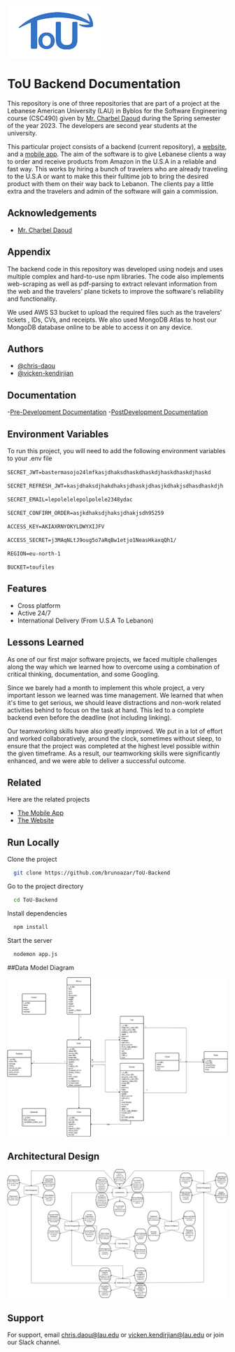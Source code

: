 
![Logo](sides/logo.jpg)


# ToU Backend Documentation

This repository is one of three repositories that are part of a project at the Lebanese American University (LAU) in Byblos for the Software Engineering course (CSC490) given by [Mr. Charbel Daoud](https://github.com/NinjaCoder8) during the Spring semester of the year 2023. The developers are second year students at the university.

This particular project consists of a backend (current repository), a [website](https://github.com/brunoazar/ToU-WebFE), and a [mobile app](https://github.com/brunoazar/ToU-MobAppFE). The aim of the software is to give Lebanese clients a way to order and receive products from Amazon in the U.S.A in a reliable and fast way. This works by hiring a bunch of travelers who are already traveling to the U.S.A or want to make this their fulltime job to bring the desired product with them on their way back to Lebanon. The clients pay a little extra and the travelers and admin of the software will gain a commission.

## Acknowledgements

 - [Mr. Charbel Daoud](https://github.com/NinjaCoder8)



## Appendix

The backend code in this repository was developed using nodejs and uses multiple complex and hard-to-use npm libraries. The code also implements web-scraping as well as pdf-parsing to extract relevant information from the web and the travelers' plane tickets to improve the software's reliability and functionality.

We used AWS S3 bucket to upload the required files such as the travelers' tickets , IDs, CVs, and receipts. We also used MongoDB Atlas to host our MongoDB database online to be able to access it on any device.
## Authors

- [@chris-daou](https://github.com/chris-daou)
- [@vicken-kendirjian](https://github.com/vicken-kendirjian)


## Documentation

-[Pre-Development Documentation](sides/document.pdf)
-[PostDevelopment Documentation](sides/API%20documentation.pdf)


## Environment Variables

To run this project, you will need to add the following environment variables to your .env file

`SECRET_JWT=bastermasojo24lmfkasjdhaksdhaskdhaskdjhaskdhaskdjhaskd`

`SECRET_REFRESH_JWT=kasjdhaksdjhakdhaksjdhaskjdhasjkdhakjsdhasdhaskdjh`

`SECRET_EMAIL=lepolelelepolpolele2348ydac`

`SECRET_CONFIRM_ORDER=asjkdhaksdjhaksjdhakjsdh95259`

`ACCESS_KEY=AKIAXRNYOKYLDWYXIJFV`

`ACCESS_SECRET=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`

`REGION=eu-north-1`

`BUCKET=toufiles`
## Features

- Cross platform
- Active 24/7
- International Delivery (From U.S.A To Lebanon)
## Lessons Learned

As one of our first major software projects, we faced multiple challenges along the way which we learned how to overcome using a combination of critical thinking, documentation, and some Googling. 

Since we barely had a month to implement this whole project, a very important lesson we learned was time management. We learned that when it's time to get serious, we should leave distractions and non-work related activities behind to focus on the task at hand. This led to a complete backend even before the deadline (not including linking).

Our teamworking skills have also greatly improved. We put in a lot of effort and worked collaboratively, around the clock, sometimes without sleep, to ensure that the project was completed at the highest level possible within the given timeframe. As a result, our teamworking skills were significantly enhanced, and we were able to deliver a successful outcome. 
## Related

Here are the related projects

- [The Mobile App](https://github.com/brunoazar/ToU-MobAppFE)
- [The Website](https://github.com/brunoazar/ToU-WebFE)


## Run Locally

Clone the project

```bash
  git clone https://github.com/brunoazar/ToU-Backend
```

Go to the project directory

```bash
  cd ToU-Backend
```

Install dependencies

```bash
  npm install
```

Start the server

```bash
  nodemon app.js
```


##Data Model Diagram

![Data Model Diagram](sides/ToU%20Data%20Model%20Diagram.jpg)


## Architectural Design

![Architectural Design](sides/Architectural%20Design.jpg)


## Support

For support, email chris.daou@lau.edu or vicken.kendirjian@lau.edu or join our Slack channel.

